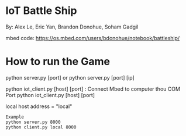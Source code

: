 # IoT Battle Ship
By: Alex Le, Eric Yan, Brandon Donohue, Soham Gadgil

mbed code: https://os.mbed.com/users/bdonohue/notebook/battleship/

# How to run the Game
python server.py [port]
or
python server.py [port] [ip]

python iot_client.py [host] [port] : Connect Mbed to computer thou COM Port
python iot_client.py [host] [port]

local host address = "local"


    Example
    python server.py 8000
    python client.py local 8000

